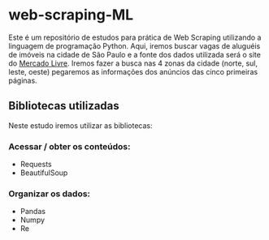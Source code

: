 # web-scraping-ML
 Este é um repositório de estudos para prática de Web Scraping utilizando a linguagem de programação Python.
 Aqui, iremos buscar vagas de aluguéis de imóveis na cidade de São Paulo e a fonte dos dados utilizada será o site do [Mercado Livre](https://imoveis.mercadolivre.com.br/casas/aluguel/sao-paulo/sao-paulo-zona-norte/).
 Iremos fazer a busca nas 4 zonas da cidade (norte, sul, leste, oeste) pegaremos as informações dos anúncios das cinco primeiras páginas.
 
 ## Bibliotecas utilizadas
 Neste estudo iremos utilizar as bibliotecas:
 
 ### Acessar / obter os conteúdos:
  - Requests
  - BeautifulSoup
### Organizar os dados:
  - Pandas
  - Numpy
  - Re

